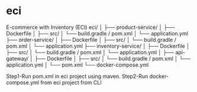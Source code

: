 # eci
E-commerce with Inventory (ECI)
eci/
│
├── product-service/
│   ├── Dockerfile
│   ├── src/
│   └── build.gradle / pom.xml
│   └── application.yml
├── order-service/
│   ├── Dockerfile
│   ├── src/
│   └── build.gradle / pom.xml
│   └── application.yml
├── inventory-service/
│   ├── Dockerfile
│   ├── src/
│   └── build.gradle / pom.xml
│   └── application.yml
│
├── api-gateway/
│   ├── Dockerfile
│   ├── src/
│   └── build.gradle / pom.xml
│   └── application.yml
│
└── pom.xml
└── docker-compose.yml



Step1-Run pom.xml in eci project using maven.
Step2-Run docker-compose.yml from eci project from CLI

